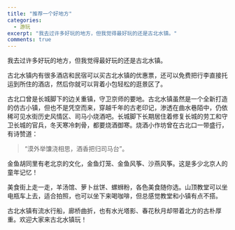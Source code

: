 ```yaml
---
title: "推荐一个好地方"
categories:
  - 游玩
excerpt: "我去过许多好玩的地方，但我觉得最好玩的还是古北水镇。"
comments: true
---
```


我去过许多好玩的地方，但我觉得最好玩的还是古北水镇。

古北水镇内有很多酒店和民宿可以买古北水镇的优惠票，还可以免费把行李直接托运到所住的酒店，然后你就可以背着小包轻松的逛景区了。

古北口曾是长城脚下的边关重镇，守卫京师的要地。古北水镇虽然是一个全新打造的仿古小镇，但也不是凭空而来，穿越千年的古老印记，渗透在曲水巷陌中，仍依稀可见水街历史风情区、司马小烧酒吧。长城脚下长期居住着修复长城的劳工和守卫长城的官兵，冬天寒冷刺骨，都要烧酒御寒。烧酒小作坊曾在古北口一带盛行，有诗赞道：

>“漠外举馕浇相思，酒香把归司马台”。

金鱼胡同里有老北京的文化，金鱼灯笼、金鱼风筝、沙燕风筝。这是多少北京人的童年记忆！

美食街上走一走，羊汤馆、萝卜丝饼、螺蛳粉，各色美食随你选。山顶教堂可以坐电瓶车上去，适合拍照，也可以坐下来喝咖啡，但总感觉教堂和小镇有点不搭。

古北水镇有流水行船，廊桥曲折，也有水光塔影、春花秋月却带着北方的古朴厚重。欢迎大家来古北水镇玩！
